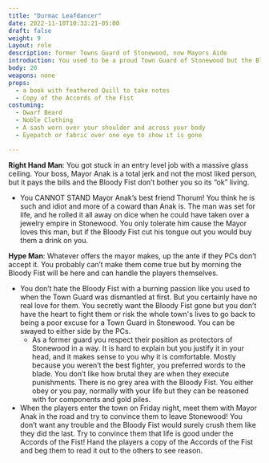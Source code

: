 ```yaml
---
title: "Durmac Leafdancer"
date: 2022-11-10T10:33:21-05:00
draft: false
weight: 9
Layout: role
description: former Towns Guard of Stonewood, now Mayors Aide
introduction: You used to be a proud Town Guard of Stonewood but the Bloody Fist stripped you of your job! You were a Dwarf of common birth, but your deeds earned you a place on the guard. You never were the best in a fight, but your skills with words earned you respect among your comrades. Mayor Anak felt awful your job was erased by the Bloody Fist via the Accords, so as compensation he made you his personal aide to the Town of Stonewood which you have conflicted views on but its better than being broke.
body: 20
weapons: none
props: 
  - a book with feathered Quill to take notes
  - Copy of the Accords of the Fist
costuming: 
  - Dwarf Beard
  - Noble Clothing
  - A sash worn over your shoulder and across your body
  - Eyepatch or fabric over one eye to show it is gone

---
```


**Right Hand Man**: You got stuck in an entry level job with a massive glass ceiling. Your boss, Mayor Anak is a total jerk and not the most liked person, but it pays the bills and the Bloody Fist don’t bother you so its “ok” living.

- You CANNOT STAND Mayor Anak’s best friend Thorum! You think he is such and idiot and more of a coward than Anak is. The man was set for life, and he rolled it all away on dice when he could have taken over a jewelry empire in Stonewood. You only tolerate him cause the Mayor loves this man, but if the Bloody Fist cut his tongue out you would buy them a drink on you.

**Hype Man**: Whatever offers the mayor makes, up the ante if they PCs don’t accept it. You probably can’t make them come true but by morning the Bloody Fist will be here and can handle the players themselves.

- You don’t hate the Bloody Fist with a burning passion like you used to when the Town Guard was dismantled at first. But you certainly have no real love for them. You secretly want the Bloody Fist gone but you don’t have the heart to fight them or risk the whole town's lives to go back to being a poor excuse for a Town Guard in Stonewood. You can be swayed to either side by the PCs.
  - As a former guard you respect their position as protectors of Stonewood in a way. It is hard to explain but you justify it in your head, and it makes sense to you why it is comfortable. Mostly because you weren’t the best fighter, you preferred words to the blade. You don’t like how brutal they are when they execute punishments. There is no grey area with the Bloody Fist. You either obey or you pay, normally with your life but they can be reasoned with for components and gold piles.
- When the players enter the town on Friday night, meet them with Mayor Anak in the road and try to convince them to leave Stonewood! You don’t want any trouble and the Bloody Fist would surely crush them like they did the last.  Try to convince them that life is good under the Accords of the Fist! Hand the players a copy of the Accords of the Fist and beg them to read it out to the others to see reason.

